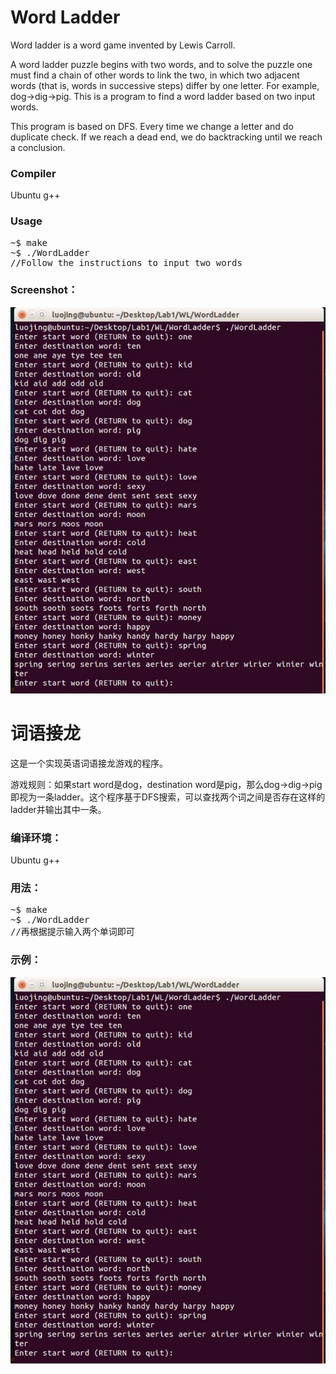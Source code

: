 # Word Ladder

Word ladder is a word game invented by Lewis Carroll. 

A word ladder puzzle begins with two words, and to solve the puzzle one must find a chain of other words to link the two, in which two adjacent words (that is, words in successive steps) differ by one letter. For example, dog->dig->pig. This is a program to find a word ladder based on two input words.

This program is based on DFS. Every time we change a letter and do duplicate check. If we reach a dead end, we do backtracking until we reach a conclusion.

### Compiler

Ubuntu g++

### Usage

<pre>
~$ make
~$ ./WordLadder
//Follow the instructions to input two words
</pre>

### Screenshot：

![](.\screenshot.jpg)

# 词语接龙

这是一个实现英语词语接龙游戏的程序。

游戏规则：如果start word是dog，destination word是pig，那么dog->dig->pig即视为一条ladder。这个程序基于DFS搜索，可以查找两个词之间是否存在这样的ladder并输出其中一条。

### 编译环境：

Ubuntu g++

### 用法：

<pre>
~$ make
~$ ./WordLadder
//再根据提示输入两个单词即可
</pre>

### 示例：

![](.\screenshot.jpg)
